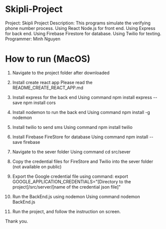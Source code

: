 # Skipli-Project

Project: Skipli Project
Description: This programs simulate the verifying phone number process.
             Using React Node.js for front end.
             Using Express for back end.
             Using Firebase Firestore for database.
             Using Twilio for texting.
Programmer: Minh Nguyen

# How to run (MacOS)

1. Navigate to the project folder after downloaded

2. Install create react app
  Please read the README_CREATE_REACT_APP.md
  
3. Install express for the back end
  Using command npm install express --save
                npm install cors
  
4. Install nodemon to run the back end
  Using command npm install -g nodemon
  
5. Install twilio to send sms
  Using command npm install twilio
  
6. Install Firebase FireStore for database
  Using command npm install --save firebase
  
7. Navigate to the sever folder
  Using command cd src/sever
  
8. Copy the credential files for FireStore and Twilio into the sever folder (not available on public)

9. Export the Google credential file using command:
  export GOOGLE_APPLICATION_CREDENTIALS="[Directory to the project]/src/server/[name of the credential json file]"

10. Run the BackEnd.js using nodemon
  Using command nodemon BackEnd.js
  
11. Run the project, and follow the instruction on screen.

Thank you.
  
  
                

  
  

  
